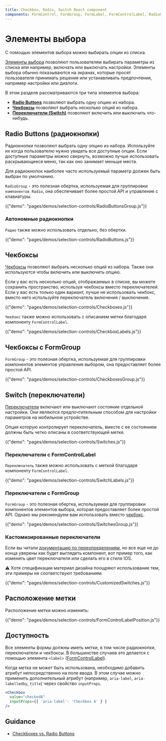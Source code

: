 ```yaml
---
title: Checkbox, Radio, Switch React component
components: FormControl, FormGroup, FormLabel, FormControlLabel, RadioGroup, Checkbox, Radio, Switch
---
```

# Элементы выбора

<p class="description">С помощью элементов выбора можно выбирать опции из списка.</p>

[Элементы выбора](https://material.io/design/components/selection-controls.html) позволяют пользователям выбирать параметры из списка или например, включать или выключать настройки. Элементы выбора обычно показываются на экранах, которые просят пользователя принимать решения или устанавливать предпочтения, например настройки или диалоги.

В этом разделе рассматриваются три типа элементов выбора:

- **[Radio Buttons](#radio-buttons)** позволяют выбрать одну опцию из набора.
- **[Чекбоксы](#checkboxes)** позволяют выбрать несколько опций из набора.
- **[Переключатели (Switch)](#switches)** позволяют включить или выключить что-нибудь.

## Radio Buttons (радиокнопки)

[](https://material.io/design/components/selection-controls.html#radio-buttons)Радиокнопки позволяют выбрать одну опцию из набора. Используйте их когда пользователю нужно увидеть все доступные опции. Если доступные параметры можно свернуть, возможно лучше использовать раскрывающееся меню, так как оно занимает меньше места.

Для радиокнопок наиболее часто используемый параметр должен быть выбран по умолчанию.

`RadioGroup` - это полезная обертка, используемая для группировки `компонентов Radio`, она обеспечивает более простой API и управление с клавиатуры.

{{"demo": "pages/demos/selection-controls/RadioButtonsGroup.js"}}

### Автономные радиокнопки

`Радио` также можно использовать отдельно, без обертки.

{{"demo": "pages/demos/selection-controls/RadioButtons.js"}}

## Чекбоксы

[Чекбоксы](https://material.io/design/components/selection-controls.html#checkboxes) позволяют выбрать несколько опций из набора. Также они используются чтобы включить или выключить опцию.

Если у вас есть несколько опций, отображаемых в списке, вы можете сохранить пространство, используя чекбоксы вместо переключателей. Если у вас есть только один вариант, лучше не использовать чекбокс, вместо него используйте переключатель включения / выключения.

{{"demo": "pages/demos/selection-controls/Checkboxes.js"}}

`Чекбокс` также можно использовать с описанием метки благодаря компоненту `FormControlLabel`.

{{"demo": "pages/demos/selection-controls/CheckboxLabels.js"}}

## Чекбоксы с FormGroup

`FormGroup` - это полезная обертка, используемая для группировки компонентов элементов управления выбором, она предоставляет более простой API.

{{"demo": "pages/demos/selection-controls/CheckboxesGroup.js"}}

## Switch (переключатели)

[Переключатели](https://material.io/design/components/selection-controls.html#switches) включают или выключают состояние отдельной настройки. Они являются предпочтительным способом для настройки параметров на мобильном устройстве.

Опция которую контролирует переключатель, вместе с ее состоянием должны быть четко описаны в соответствующей метке.

{{"demo": "pages/demos/selection-controls/Switches.js"}}

### Переключатели с FormControlLabel

`Переключатель` также можно использовать с меткой благодаря компоненту `FormControlLabel`.

{{"demo": "pages/demos/selection-controls/SwitchLabels.js"}}

### Переключатели с FormGroup

`FormGroup` - это полезная обертка, используемая для группировки компонентов элементов выбора, которая предоставляет более простой API. Однако мы рекомендуем вам использовать вместо [чекбокс](#checkboxes).

{{"demo": "pages/demos/selection-controls/SwitchesGroup.js"}}

### Кастомизированные переключатели

Если вы читали [документацию по переопределениям](/customization/overrides/), но все еще не до конца уверены как будет выглядеть компонент, вот пример того, как изменить цвет переключателя или сделать его в стиле IOS.

⚠️ Хотя спецификации материал дизайна поощряют использование тем, эти примеры не соответствуют требованиям.

{{"demo": "pages/demos/selection-controls/CustomizedSwitches.js"}}

## Расположение метки

Расположение метки можно изменить:

{{"demo": "pages/demos/selection-controls/FormControlLabelPosition.js"}}

## Доступность

Все элементы формы должны иметь метки, в том числе радиокнопки, переключатели и чекбоксы. В большинстве случаев это делается с помощью элемента `<label>` ([FormControlLabel](/api/form-control-label/)).

Когда метка не может быть использована, необходимо добавить атрибут непосредственно на поле ввода. В этом случае можно применить дополнительный атрибут (например, `aria-label`, `aria-labelledby`, `title`) через свойство `inputProps`.

```jsx
<Checkbox
  value="checkedA"
  inputProps={{ 'aria-label': 'Checkbox A' } }
/>
```

## Guidance

- [Checkboxes vs. Radio Buttons](https://www.nngroup.com/articles/checkboxes-vs-radio-buttons/)